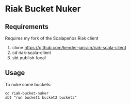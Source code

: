 Riak Bucket Nuker
=================

## Requirements ##
Requires my fork of the Scalapeños Riak client

1. clone https://github.com/kender-janrain/riak-scala-client
2. cd riak-scala-client
3. sbt publish-local

## Usage ##
To nuke some buckets:

	cd riak-bucket-nuker
	sbt "run bucket1 bucket2 bucket3"
